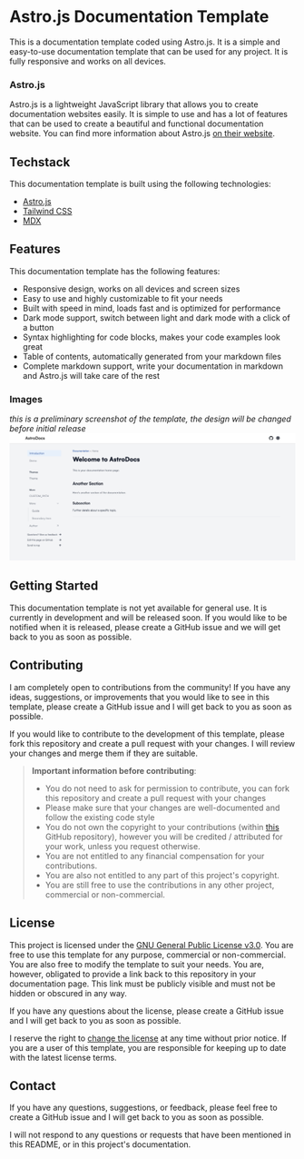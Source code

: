 # Astro.js Documentation Template

This is a documentation template coded using Astro.js. It is a simple and easy-to-use documentation template that can be used for any project. It is fully responsive and works on all devices.

### Astro.js

Astro.js is a lightweight JavaScript library that allows you to create documentation websites easily. It is simple to use and has a lot of features that can be used to create a beautiful and functional documentation website. You can find more information about Astro.js [on their website](https://astro.build/).

## Techstack

This documentation template is built using the following technologies:
- [Astro.js](https://astro.build/)
- [Tailwind CSS](https://tailwindcss.com/)
- [MDX](https://mdxjs.com/)

## Features

This documentation template has the following features:
- Responsive design, works on all devices and screen sizes
- Easy to use and highly customizable to fit your needs
- Built with speed in mind, loads fast and is optimized for performance
- Dark mode support, switch between light and dark mode with a click of a button
- Syntax highlighting for code blocks, makes your code examples look great
- Table of contents, automatically generated from your markdown files
- Complete markdown support, write your documentation in markdown and Astro.js will take care of the rest

### Images
_this is a preliminary screenshot of the template, the design will be changed before initial release_
![Screenshot](thumbnails/1.png)

## Getting Started

This documentation template is not yet available for general use. It is currently in development and will be released soon. If you would like to be notified when it is released, please create a GitHub issue and we will get back to you as soon as possible.

## Contributing

I am completely open to contributions from the community! If you have any ideas, suggestions, or improvements that you would like to see in this template, please create a GitHub issue and I will get back to you as soon as possible.

If you would like to contribute to the development of this template, please fork this repository and create a pull request with your changes. I will review your changes and merge them if they are suitable.

> **Important information before contributing**:
> - You do not need to ask for permission to contribute, you can fork this repository and create a pull request with your changes
> - Please make sure that your changes are well-documented and follow the existing code style
> - You do not own the copyright to your contributions (within [this](https://github.com/Naainz/astro-docs) GitHub repository), however you will be credited / attributed for your work, unless you request otherwise.
> - You are not entitled to any financial compensation for your contributions. 
> - You are also not entitled to any part of this project's copyright.
> - You are still free to use the contributions in any other project, commercial or non-commercial.

## License

This project is licensed under the [GNU General Public License v3.0](https://www.gnu.org/licenses/gpl-3.0.en.html). You are free to use this template for any purpose, commercial or non-commercial. You are also free to modify the template to suit your needs. You are, however, obligated to provide a link back to this repository in your documentation page. This link must be publicly visible and must not be hidden or obscured in any way.

If you have any questions about the license, please create a GitHub issue and I will get back to you as soon as possible. 

I reserve the right to [change the license](https://opensource.guide/legal/#what-if-i-want-to-change-the-license-of-my-project) at any time without prior notice. If you are a user of this template, you are responsible for keeping up to date with the latest license terms.

## Contact

If you have any questions, suggestions, or feedback, please feel free to create a GitHub issue and I will get back to you as soon as possible.

I will not respond to any questions or requests that have been mentioned in this README, or in this project's documentation.
